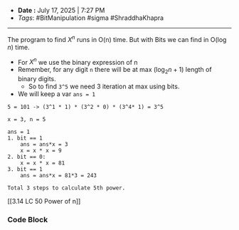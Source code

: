 - **Date :** July 17, 2025 | 7:27 PM
- *Tags*: #BitManipulation #sigma #ShraddhaKhapra 
---
The program to find $X^n$ runs in O(n) time. But with Bits we can find in O$(\log {n})$ time.

- For $X^n$ we use the binary expression of n
- Remember, for any digit `n` there will be at max $(\log_2 {n} + 1)$ length of binary digits.
	- So to find `3^5` we need 3 iteration at max using bits.
- We will keep a var `ans = 1`
```Pseudo
5 = 101 -> (3^1 * 1) * (3^2 * 0) * (3^4* 1) = 3^5

x = 3, n = 5

ans = 1
1. bit == 1
	ans = ans*x = 3
	x = x * x = 9
2. bit == 0:
	x = x * x = 81
3. bit == 1
	ans = ans*x = 81*3 = 243

Total 3 steps to calculate 5th power.
```

[[3.14 LC 50 Power of n]]




### Code Block

```

```


